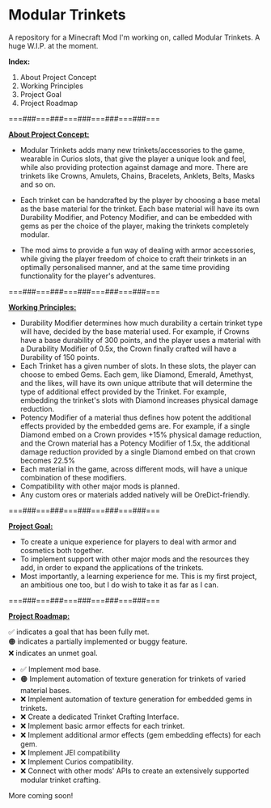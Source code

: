 <h1>Modular Trinkets</h1>

A repository for a Minecraft Mod I'm working on, called Modular Trinkets. A huge W.I.P. at the moment.

<b> Index: </b>

1) About Project Concept
2) Working Principles
3) Project Goal
4) Project Roadmap

===###===###===###===###===###===

**<u>About Project Concept:</u>**

- Modular Trinkets adds many new trinkets/accessories to the game, wearable in Curios slots, that give the player a unique look and feel, while also providing protection against damage and more. There are trinkets like Crowns, Amulets, Chains, Bracelets, Anklets, Belts, Masks and so on.

- Each trinket can be handcrafted by the player by choosing a base metal as the base material for the trinket. Each base material will have its own Durability Modifier, and Potency Modifier, and can be embedded with gems as per the choice of the player, making the trinkets completely modular.

- The mod aims to provide a fun way of dealing with armor accessories, while giving the player freedom of choice to craft their trinkets in an optimally personalised manner, and at the same time providing functionality for the player's adventures.

===###===###===###===###===###===

<u><b>Working Principles:</b></u>

- Durability Modifier determines how much durability a certain trinket type will have, decided by the base material used. For example, if Crowns have a base durability of 300 points, and the player uses a material with a Durability Modifier of 0.5x, the Crown finally crafted will have a Durability of 150 points.
- Each Trinket has a given number of slots. In these slots, the player can choose to embed Gems. Each gem, like Diamond, Emerald, Amethyst, and the likes, will have its own unique attribute that will determine the type of additional effect provided by the Trinket. For example, embedding the trinket's slots with Diamond increases physical damage reduction.
- Potency Modifier of a material thus defines how potent the additional effects provided by the embedded gems are. For example, if a single Diamond embed on a Crown provides +15% physical damage reduction, and the Crown material has a Potency Modifier of 1.5x, the additional damage reduction provided by a single Diamond embed on that crown becomes 22.5%
- Each material in the game, across different mods, will have a unique combination of these modifiers.
- Compatibility with other major mods is planned.
- Any custom ores or materials added natively will be OreDict-friendly.

===###===###===###===###===###===

**<u>Project Goal:</u>**

- To create a unique experience for players to deal with armor and cosmetics both together.
- To implement support with other major mods and the resources they add, in order to expand the applications of the trinkets.
- Most importantly, a learning experience for me. This is my first project, an ambitious one too, but I do wish to take it as far as I can.

===###===###===###===###===###===

**<u>Project Roadmap:</u>**

✅ indicates a goal that has been fully met. <br>
🟠 indicates a partially implemented or buggy feature. <br>
❌ indicates an unmet goal. 

- ✅ Implement mod base.
- 🟠 Implement automation of texture generation for trinkets of varied material bases.
- ❌ Implement automation of texture generation for embedded gems in trinkets.
- ❌ Create a dedicated Trinket Crafting Interface.
- ❌ Implement basic armor effects for each trinket.
- ❌ Implement additional armor effects (gem embedding effects) for each gem.
- ❌ Implement JEI compatibility
- ❌ Implement Curios compatibility.
- ❌ Connect with other mods' APIs to create an extensively supported modular trinket crafting.


More coming soon!
